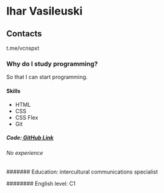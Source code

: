 # Ihar Vasileuski

## Contacts
  t.me/vcnspxt
  
### Why do I study programming?
  So that I can start programming.

#### Skills
<ul> 
  <li>HTML</li>
  <li>CSS</li>
  <li>CSS Flex</li>
  <li>Git</li>
</ul>

##### Code:<a href="https://github.com/1hrvslvsk"> GitHub Link</a>

###### No experience

####### Education: intercultural communications specialist

######## English level: C1
